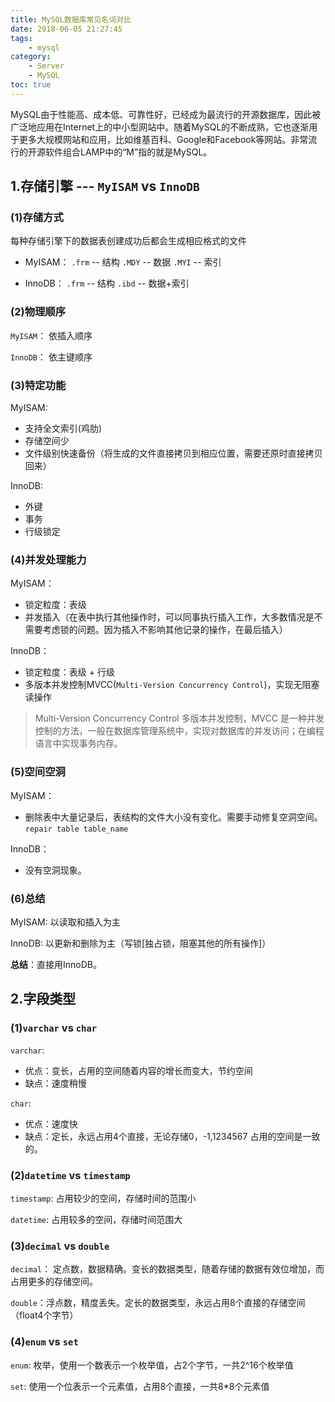 ```yaml
---
title: MySQL数据库常见名词对比
date: 2018-06-05 21:27:45
tags:
    - mysql
category:
    - Server
    - MySQL
toc: true
---
```


MySQL由于性能高、成本低、可靠性好，已经成为最流行的开源数据库，因此被广泛地应用在Internet上的中小型网站中。随着MySQL的不断成熟，它也逐渐用于更多大规模网站和应用，比如维基百科、Google和Facebook等网站。非常流行的开源软件组合LAMP中的“M”指的就是MySQL。

<!--more-->

## 1.存储引擎 --- `MyISAM` vs `InnoDB`

### (1)**存储方式**

每种存储引擎下的数据表创建成功后都会生成相应格式的文件

* MyISAM： `.frm` -- 结构   `.MDY` -- 数据  `.MYI` -- 索引

* InnoDB： `.frm` -- 结构   `.ibd` -- 数据+索引

### (2)**物理顺序**

`MyISAM`： 依插入顺序

`InnoDB`： 依主键顺序

### (3)**特定功能**

MyISAM:

* 支持全文索引(鸡肋)
* 存储空间少
* 文件级别快速备份（将生成的文件直接拷贝到相应位置，需要还原时直接拷贝回来）

InnoDB:

* 外键
* 事务
* 行级锁定

### (4)**并发处理能力**

MyISAM：

* 锁定粒度：表级
* 并发插入（在表中执行其他操作时，可以同事执行插入工作，大多数情况是不需要考虑锁的问题。因为插入不影响其他记录的操作，在最后插入）

InnoDB：

* 锁定粒度：表级 + 行级
* 多版本并发控制MVCC(`Multi-Version Concurrency Control`)，实现无阻塞读操作

> Multi-Version Concurrency Control 多版本并发控制，MVCC 是一种并发控制的方法，一般在数据库管理系统中，实现对数据库的并发访问；在编程语言中实现事务内存。

### (5)**空间空洞**

MyISAM：

* 删除表中大量记录后，表结构的文件大小没有变化。需要手动修复空洞空间。`repair table table_name`

InnoDB：

* 没有空洞现象。

### (6)**总结**

MyISAM: 以读取和插入为主

InnoDB: 以更新和删除为主（写锁[独占锁，阻塞其他的所有操作]）

**总结**：直接用InnoDB。

## 2.字段类型

### (1)**`varchar` vs `char`**

`varchar`:

* 优点：变长，占用的空间随着内容的增长而变大，节约空间
* 缺点：速度稍慢

`char`:

* 优点：速度快
* 缺点：定长，永远占用4个直接，无论存储0，-1,1234567 占用的空间是一致的。

### (2)**`datetime` vs `timestamp`**

`timestamp`: 占用较少的空间，存储时间的范围小

`datetime`: 占用较多的空间，存储时间范围大

### (3)**`decimal` vs `double`**

`decimal`： 定点数，数据精确。变长的数据类型，随着存储的数据有效位增加，而占用更多的存储空间。

`double`：浮点数，精度丢失。定长的数据类型，永远占用8个直接的存储空间（float4个字节）

### (4)**`enum` vs `set`**

`enum`: 枚举，使用一个数表示一个枚举值，占2个字节，一共2^16个枚举值

`set`: 使用一个位表示一个元素值，占用8个直接，一共8*8个元素值